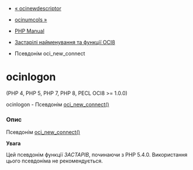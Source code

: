 - [« ocinewdescriptor](function.ocinewdescriptor.md)
- [ocinumcols »](function.ocinumcols.md)

- [PHP Manual](index.md)
- [Застарілі найменування та функції OCI8](oldaliases.oci8.md)
- Псевдонім oci_new_connect

# ocinlogon

(PHP 4, PHP 5, PHP 7, PHP 8, PECL OCI8 \>= 1.0.0)

ocinlogon - Псевдонім [oci_new_connect()](function.oci-new-connect.md)

### Опис

Псевдонім [oci_new_connect()](function.oci-new-connect.md)

**Увага**

Цей псевдонім функції *ЗАСТАРІВ*, починаючи з PHP 5.4.0. Використання
цього псевдоніма не рекомендується.
